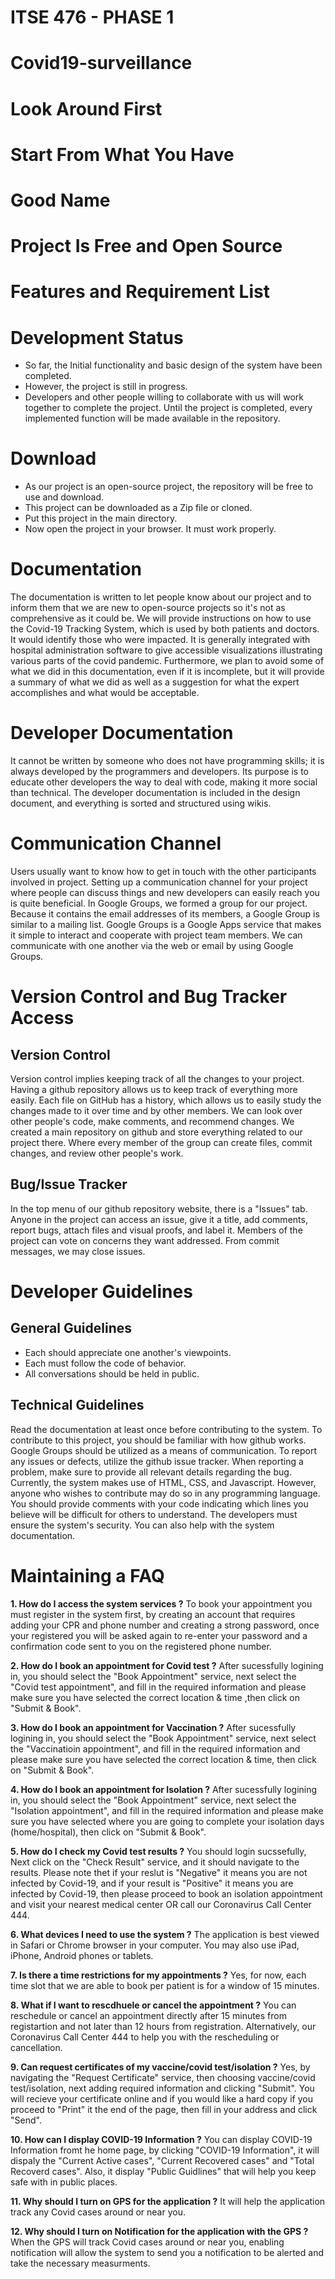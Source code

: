 # ITSE 476 - PHASE 1
# Covid19-surveillance
# Look Around First
# Start From What You Have
# Good Name
# Project Is Free and Open Source
# Features and Requirement List
# Development Status
* So far, the Initial functionality and basic design of the system have been completed.  
* However, the project is still in progress. 
* Developers and other people willing to collaborate with us will work together to complete the project. Until the project is completed, every implemented function will be made available in the repository.
# Download
* As our project is an open-source project, the repository will be free to use and download. 
* This project can be downloaded as a Zip file or cloned. 
* Put this project in the main directory. 
* Now open the project in your browser. It must work properly.
# Documentation
The documentation is written to let people know about our project and to inform them that we are new to open-source projects so it's not as comprehensive as it could be. We will provide instructions on how to use the Covid-19 Tracking System, which is used by both patients and doctors. It would identify those who were impacted. It is generally integrated with hospital administration software to give accessible visualizations illustrating various parts of the covid pandemic. Furthermore, we plan to avoid some of what we did in this documentation, even if it is incomplete, but it will provide a summary of what we did as well as a suggestion for what the expert accomplishes and what would be acceptable. 
# Developer Documentation
It cannot be written by someone who does not have programming skills; it is always developed by the programmers and developers. Its purpose is to educate other developers the way to deal with code, making it more social than technical. The developer documentation is included in the design document, and everything is sorted and structured using wikis.  
# Communication Channel
Users usually want to know how to get in touch with the other participants involved in project. Setting up a communication channel for your project where people can discuss things and new developers can easily reach you is quite beneficial. In Google Groups, we formed a group for our project. Because it contains the email addresses of its members, a Google Group is similar to a mailing list. Google Groups is a Google Apps service that makes it simple to interact and cooperate with project team members. We can communicate with one another via the web or email by using Google Groups.
# Version Control and Bug Tracker Access
## Version Control
Version control implies keeping track of all the changes to your project. Having a github repository allows us to keep track of everything more easily. Each file on GitHub has a history, which allows us to easily study the changes made to it over time and by other members. We can look over other people's code, make comments, and recommend changes.
We created a main repository on github and store everything related to our project there. Where every member of the group can create files, commit changes, and review other people's work.
## Bug/Issue Tracker 
In the top menu of our github repository website, there is a "Issues" tab. Anyone in the project can access an issue, give it a title, add comments, report bugs, attach files and visual proofs, and label it. Members of the project can vote on concerns they want addressed. From commit messages, we may close issues.
# Developer Guidelines
## General Guidelines
* Each should appreciate one another's viewpoints.
* Each must follow the code of behavior.
* All conversations should be held in public.

## Technical Guidelines
Read the documentation at least once before contributing to the system.
To contribute to this project, you should be familiar with how github works.
Google Groups should be utilized as a means of communication.
To report any issues or defects, utilize the github issue tracker.
When reporting a problem, make sure to provide all relevant details regarding the bug.
Currently, the system makes use of HTML, CSS, and Javascript. However, anyone who wishes to contribute may do so in any programming language.
You should provide comments with your code indicating which lines you believe will be difficult for others to understand.
The developers must ensure the system's security. You can also help with the system documentation.

# Maintaining a FAQ
**1. How do I access the system services ?**
To book your appointment you must register in the system first, by creating an account that requires adding your CPR and phone number and creating a strong password, once your registered you will be asked again to re-enter your password and a confirmation code sent to you on the registered phone number.

**2. How do I book an appointment for Covid test ?**
After sucessfully logining in, you should select the "Book Appointment" service, next select the "Covid test appointment", and fill in the required information and please make sure you have selected the correct location & time ,then click on "Submit & Book".

**3. How do I book an appointment for Vaccination ?**
After sucessfully logining in, you should select the "Book Appointment" service, next select the "Vaccinatioin appointment", and fill in the required information and please make sure you have selected the correct location & time, then click on "Submit & Book".

**4. How do I book an appointment for Isolation ?**
After sucessfully logining in, you should select the "Book Appointment" service, next select the "Isolation appointment", and fill in the required information and please make sure you have selected where you are going to complete your isolation days (home/hospital), then click on "Submit & Book".

**5. How do I check my Covid test results ?**
You should login sucssefully, Next click on the "Check Result" service, and it should navigate to the results. Please note thet if your reslut is "Negative" it means you are not infected by Covid-19, and if your result is "Positive" it means you are infected by Covid-19, then please proceed to book an isolation appointment and visit your nearest medical center OR call our Coronavirus Call Center 444.

**6. What devices I need to use the system ?**
The application is best viewed in Safari or Chrome browser in your computer. You may also use iPad, iPhone, Android phones or tablets.

**7. Is there a time restrictions for my appointments ?**
Yes, for now, each time slot that we are able to book per patient is for a window of 15 minutes.

**8. What if I want to rescdhuele or cancel the appointment ?**
You can reschedule or cancel an appointment directly after 15 minutes from registartion and not later than 12 hours from registration. Alternatively, our Coronavirus Call Center 444 to help you with the rescheduling or cancellation.

**9. Can request certificates of my vaccine/covid test/isolation ?**
Yes, by navigating the "Request Certificate" service, then choosing vaccine/covid test/isolation, next adding required information and clicking "Submit". You will recieve your certificate online and if you would like a hard copy if you proceed to "Print" it the end of the page, then fill in your address and click "Send".

**10. How can I display COVID-19 Information ?**
You can display COVID-19 Information fromt he home page, by clicking "COVID-19 Information", it will dispaly the "Current Active cases", "Current Recovered cases" and "Total Recoverd cases". Also, it display "Public Guidlines" that will help you keep safe with in public places.

**11. Why should I turn on GPS for the application ?**
It will help the application track any Covid cases around or near you.

**12. Why should I turn on Notification for the application with the GPS ?**
When the GPS will track Covid cases around or near you, enabling notification will allow the system to send you a notification to be alerted and take the necessary measurments.
